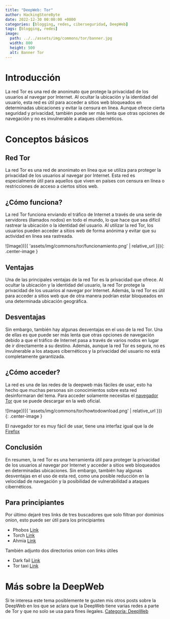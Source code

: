 ```yaml
---
title: "DeepWeb: Tor"
author: HackingStoreByte
date: 2022-12-30 00:00:00 +0800
categories: [blogging, redes, ciberseguridad, DeepWeb]
tags: [blogging, redes]
image:
  path: ../../assets/img/commons/tor/banner.jpg
  width: 800
  height: 500
  alt: Banner Tor
---
```


# Introducción

La red Tor es una red de anonimato que protege la privacidad de los usuarios al navegar por Internet. Al ocultar la ubicación y la identidad del usuario, esta red es útil para acceder a sitios web bloqueados en determinadas ubicaciones y evitar la censura en línea. Aunque ofrece cierta seguridad y privacidad, también puede ser más lenta que otras opciones de navegación y no es invulnerable a ataques cibernéticos.

# Conceptos básicos

## Red Tor

La red Tor es una red de anonimato en línea que se utiliza para proteger la privacidad de los usuarios al navegar por Internet. Esta red es especialmente útil para aquellos que viven en países con censura en línea o restricciones de acceso a ciertos sitios web.

## ¿Cómo funciona?

La red Tor funciona enviando el tráfico de Internet a través de una serie de servidores (llamados nodos) en todo el mundo, lo que hace que sea difícil rastrear la ubicación o la identidad del usuario. Al utilizar la red Tor, los usuarios pueden acceder a sitios web de forma anónima y evitar que su actividad en línea sea rastreada.

![Image]({{ 'assets/img/commons/tor/funcionamiento.png' | relative_url }}){: .center-image }

## Ventajas

Una de las principales ventajas de la red Tor es la privacidad que ofrece. Al ocultar la ubicación y la identidad del usuario, la red Tor protege la privacidad de los usuarios al navegar por Internet. Además, la red Tor es útil para acceder a sitios web que de otra manera podrían estar bloqueados en una determinada ubicación geográfica.

## Desventajas

Sin embargo, también hay algunas desventajas en el uso de la red Tor. Una de ellas es que puede ser más lenta que otras opciones de navegación debido a que el tráfico de Internet pasa a través de varios nodos en lugar de ir directamente a su destino. Además, aunque la red Tor es segura, no es invulnerable a los ataques cibernéticos y la privacidad del usuario no está completamente garantizada.

## ¿Cómo acceder?

La red es una de las redes de la deepweb más fáciles de usar, esto ha hecho que muchas personas sin conocimientos sobre esta red desinformaran del tema. Para acceder solamente necesitas el [navegador Tor](https://www.torproject.org/download/) que se puede descargar en la web oficial.

![Image]({{ 'assets/img/commons/tor/howtodownload.png' | relative_url }}){: .center-image }

El navegador tor es muy fácil de usar, tiene una interfaz igual que la de [Firefox](https://mozilla.org)

## Conclusión

En resumen, la red Tor es una herramienta útil para proteger la privacidad de los usuarios al navegar por Internet y acceder a sitios web bloqueados en determinadas ubicaciones. Sin embargo, también hay algunas desventajas en el uso de esta red, como una posible reducción en la velocidad de navegación y la posibilidad de vulnerabilidad a ataques cibernéticos.

## Para principiantes

Por último dejaré tres links de tres buscadores que solo filtran por dominios onion, esto puede ser útil para los principiantes

* Phobos [Link](http://phobosxilamwcg75xt22id7aywkzol6q6rfl2flipcqoc4e4ahima5id.onion/)
* Torch [Link](http://v5xddqfu6cyy7pbnjgyo4epa2rnquocaewoxz45qnrvykyyw3ex7m7yd.onion/)
* Ahmia [Link](http://juhanurmihxlp77nkq76byazcldy2hlmovfu2epvl5ankdibsot4csyd.onion/)

También adjunto dos directorios onion con links útiles

* Dark fail [Link](https://dark.fail)
* Tor taxi [Link](https://tor.taxi)

# Más sobre la DeepWeb

Si te interesa este tema posiblemente te gusten mis otros posts sobre la DeepWeb en los que se aclara que la DeepWeb tiene varias redes a parte de Tor y que no solo se usa para fines ilegales. [Categoría: DeepWeb](https://hackingstorebyte.github.io/categories/deepweb/)